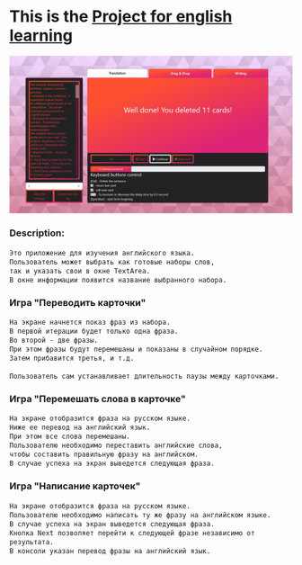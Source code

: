 ﻿# This is the [Project for english learning](https://bart-git21.github.io/English-Cards/)
![screen](https://github.com/bart-git21/English-Cards/blob/master/intro.jpg)

### Description:
```
Это приложение для изучения английского языка.
Пользователь может выбрать как готовые наборы слов, 
так и указать свои в окне TextArea.
В окне информации появится название выбранного набора.
```

### Игра "Переводить карточки"
```
На экране начнется показ фраз из набора. 
В первой итерации будет только одна фраза.
Во второй - две фразы. 
При этом фразы будут перемешаны и показаны в случайном порядке.
Затем прибавится третья, и т.д.

Пользователь сам устанавливает длительность паузы между карточками.
```

### Игра "Перемешать слова в карточке"
```
На экране отобразится фраза на русском языке.
Ниже ее перевод на английский язык.
При этом все слова перемешаны.
Пользователю необходимо переставить английские слова, 
чтобы составить правильную фразу на английском.
В случае успеха на экран выведется следующая фраза.
```

### Игра "Написание карточек"
```
На экране отобразится фраза на русском языке.
Пользователю необходимо написать ту же фразу на английском языке.
В случае успеха на экран выведется следующая фраза.
Кнопка Next позволяет перейти к следующей фразе независимо от результата.
В консоли указан перевод фразы на английский язык.
```